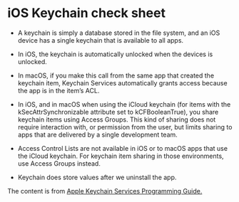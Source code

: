 # iOS Keychain check sheet

*  A keychain is simply a database stored in the file system, and an iOS device has a single keychain that is available to all apps.

* In iOS, the keychain is automatically unlocked when the devices is unlocked.

* In macOS, if you make this call from the same app that created the keychain item, Keychain Services automatically grants access because the app is in the item’s ACL.

* In iOS, and in macOS when using the iCloud keychain (for items with the kSecAttrSynchronizable attribute set to kCFBooleanTrue), you share keychain items using Access Groups. This kind of sharing does not require interaction with, or permission from the user, but limits sharing to apps that are delivered by a single development team.

* Access Control Lists are not available in iOS or to macOS apps that use the iCloud keychain. For keychain item sharing in those environments, use Access Groups instead.

* Keychain does store values after we uninstall the app.

The content is from [Apple Keychain Services Programming Guide.](https://developer.apple.com/library/content/documentation/Security/Conceptual/keychainServConcepts/01introduction/introduction.html#//apple_ref/doc/uid/TP30000897-CH203-TP1)
